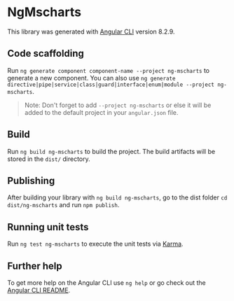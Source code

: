 # NgMscharts

This library was generated with [Angular CLI](https://github.com/angular/angular-cli) version 8.2.9.

## Code scaffolding

Run `ng generate component component-name --project ng-mscharts` to generate a new component. You can also use `ng generate directive|pipe|service|class|guard|interface|enum|module --project ng-mscharts`.
> Note: Don't forget to add `--project ng-mscharts` or else it will be added to the default project in your `angular.json` file. 

## Build

Run `ng build ng-mscharts` to build the project. The build artifacts will be stored in the `dist/` directory.

## Publishing

After building your library with `ng build ng-mscharts`, go to the dist folder `cd dist/ng-mscharts` and run `npm publish`.

## Running unit tests

Run `ng test ng-mscharts` to execute the unit tests via [Karma](https://karma-runner.github.io).

## Further help

To get more help on the Angular CLI use `ng help` or go check out the [Angular CLI README](https://github.com/angular/angular-cli/blob/master/README.md).
